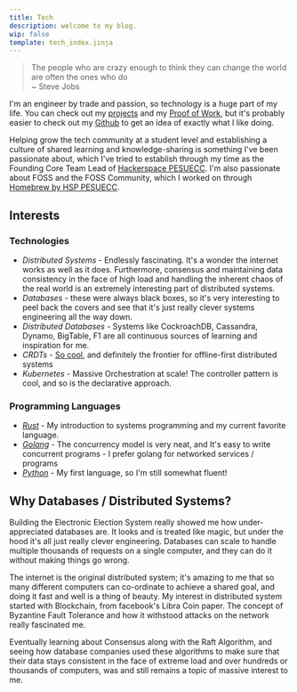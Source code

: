 ```yaml
---
title: Tech
description: welcome to my blog.
wip: false
template: tech_index.jinja
---
```


> The people who are crazy enough to think they can change the world are often
> the ones who do\
> ~ Steve Jobs

I'm an engineer by trade and passion, so technology is a huge part of my life.
You can check out my [projects](/projects/) and my
[Proof of Work](/proof_of_work.html), but it's probably easier to check out my
[Github](https://github.com/anirudhRowjee) to get an idea of exactly what I like
doing.

Helping grow the tech community at a student level and establishing a culture of
shared learning and knowledge-sharing is something I've been passionate about,
which I've tried to establish through my time as the Founding Core Team Lead of
[Hackerspace PESUECC](https://hsp-ec.xyz). I'm also passionate about FOSS and
the FOSS Community, which I worked on through
[Homebrew by HSP PESUECC](https://homebrew.hsp-ec.xyz).

## Interests

### Technologies

- _Distributed Systems_ - Endlessly fascinating. It's a wonder the internet
  works as well as it does. Furthermore, consensus and maintaining data
  consistency in the face of high load and handling the inherent chaos of the
  real world is an extremely interesting part of distributed systems.
- _Databases_ - these were always black boxes, so it's very interesting to peel
  back the covers and see that it's just really clever systems engineering all
  the way down.
- _Distributed Databases_ - Systems like CockroachDB, Cassandra, Dynamo,
  BigTable, F1 are all continuous sources of learning and inspiration for me.
- _CRDTs_ -
  [So cool](https://www.figma.com/blog/how-figmas-multiplayer-technology-works/),
  and definitely the frontier for offline-first distributed systems
- _Kubernetes_ - Massive Orchestration at scale! The controller pattern is cool,
  and so is the declarative approach.

### Programming Languages

- _[Rust](/tags/rust)_ - My introduction to systems programming and my current
  favorite language.
- _[Golang](/tags/golang)_ - The concurrency model is very neat, and It's easy
  to write concurrent programs - I prefer golang for networked services /
  programs
- _[Python](/tags/python)_ - My first language, so I'm still somewhat fluent!

## Why Databases / Distributed Systems?

Building the Electronic Election System really showed me how under-appreciated
databases are. It looks and is treated like magic, but under the hood it's all
just really clever engineering. Databases can scale to handle multiple thousands
of requests on a single computer, and they can do it without making things go
wrong.

The internet is the original distributed system; it's amazing to me that so many
different computers can co-ordinate to achieve a shared goal, and doing it fast
and well is a thing of beauty. My interest in distributed system started with
Blockchain, from facebook's Libra Coin paper. The concept of Byzantine Fault
Tolerance and how it withstood attacks on the network really fascinated me.

Eventually learning about Consensus along with the Raft Algorithm, and seeing
how database companies used these algorithms to make sure that their data stays
consistent in the face of extreme load and over hundreds or thousands of
computers, was and still remains a topic of massive interest to me.
